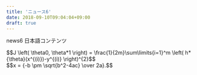 ```yaml
---
title: 'ニュース6'
date: 2018-09-10T09:04:04+09:00
draft: true
---
```


news6 日本語コンテンツ

<div>$$J \left( \theta0, \theta*1 \right) = \frac{1}{2m}\sum\limits{i=1}^m \left( h*{\theta}(x^{(i)})-y^{(i)} \right)^{2}$$</div>

<div>$$x = {-b \pm \sqrt{b^2-4ac} \over 2a}.$$</div>
